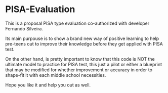 # PISA-Evaluation
 This is  a proposal PISA type evaluation co-authorized with developer Fernando Silveira.

 Its main purpouse is to show a brand new way of positive learning to help pre-teens out to improve their knowledge before they get applied with PISA test.

 On the other hand, is pretty important to know that this code is NOT the ultimate model to practice for PISA test, this just a pilot or either a blueprint that may be modified for whether improvement or accuracy in order to shape-fit it with each middle school necessities.

Hope you like it and help you out as well.